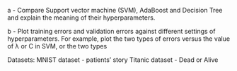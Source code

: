 a - Compare Support vector machine (SVM), AdaBoost and Decision Tree and explain the meaning of their hyperparameters.

b - Plot training errors and validation errors against different settings of hyperparameters. 
  For example, plot the two types of errors versus the value of λ or C in SVM, or the two types
  
Datasets:
  MNIST dataset - patients’ story
  Titanic dataset - Dead or Alive

